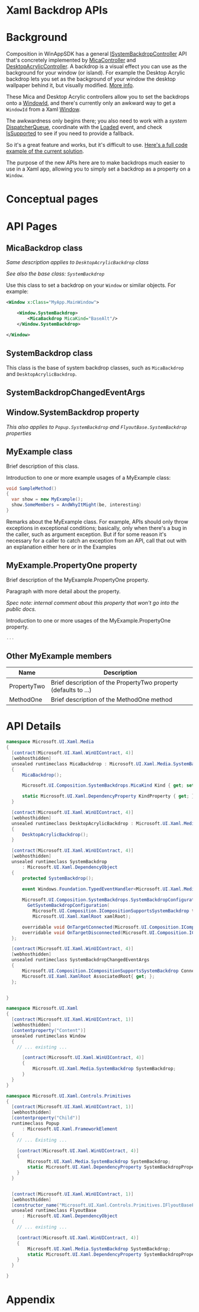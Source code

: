 

Xaml Backdrop APIs
===

# Background

Composition in WinAppSDK has a general
[ISystemBackdropController](https://docs.microsoft.com/windows/windows-app-sdk/api/winrt/Microsoft.UI.Composition.SystemBackdrops.ISystemBackdropController)
API that's concretely implemented by
[MicaController](https://docs.microsoft.com/windows/windows-app-sdk/api/winrt/Microsoft.UI.Composition.SystemBackdrops.MicaController)
and [DesktopAcrylicController](https://docs.microsoft.com/windows/windows-app-sdk/api/winrt/Microsoft.UI.Composition.SystemBackdrops.DesktopAcrylicController).
A backdrop is a visual effect you can use as the background for your window (or island).
For example the Desktop Acrylic backdrop lets you set as the background of your window the desktop wallpaper behind it, but visually modified.
[More info](https://learn.microsoft.com/en-us/windows/apps/design/style/acrylic).


These Mica and Desktop Acrylic controllers allow you to set the backdrops onto a
[WindowId](https://docs.microsoft.com/windows/windows-app-sdk/api/winrt/Microsoft.UI.WindowId),
and there's currently only an awkward way to get a `WindowId` from a Xaml
[Window](https://docs.microsoft.com/windows/windows-app-sdk/api/winrt/Microsoft.UI.Xaml.Window).

The awkwardness only begins there; you also need to work with a _system_
[DispatcherQueue](https://docs.microsoft.com/uwp/api/Windows.System.DispatcherQueue),
coordinate with the
[Loaded](https://docs.microsoft.com/windows/windows-app-sdk/api/winrt/Microsoft.UI.Xaml.FrameworkElement.Loaded)
event, and check
[IsSupported](https://docs.microsoft.com/windows/windows-app-sdk/api/winrt/Microsoft.UI.Composition.SystemBackdrops.MicaController.IsSupported)
to see if you need to provide a fallback.

So it's a great feature and works, but it's difficult to use.
[Here's a full code example of the current solution](https://learn.microsoft.com/en-us/windows/apps/windows-app-sdk/system-backdrop-controller#example-use-mica-in-a-windows-appsdkwinui-3-app).

The purpose of the new APIs here are to make backdrops much easier to use in a Xaml app,
allowing you to simply set a backdrop as a property on a `Window`.

# Conceptual pages




# API Pages

## MicaBackdrop class

_Same description applies to `DesktopAcrylicBackdrop` class_

_See also the base class: `SystemBackdrop`_

Use this class to set a backdrop on your `Window` or similar objects.
For example:

```xml
<Window x:Class="MyApp.MainWindow">

    <Window.SystemBackdrop>
        <MicaBackdrop MicaKind="BaseAlt"/>
    </Window.SystemBackdrop>

</Window>
```

## SystemBackdrop class

This class is the base of system backdrop classes,
such as `MicaBackdrop` and `DesktopAcrylicBackdrop`.




## SystemBackdropChangedEventArgs

## Window.SystemBackdrop property

_This also applies to `Popup.SystemBackdrop` and `FlyoutBase.SystemBackdrop` properties_





## MyExample class

Brief description of this class.

Introduction to one or more example usages of a MyExample class:

```c#
void SampleMethod() 
{
  var show = new MyExample();
  show.SomeMembers = AndWhyItMight(be, interesting)
}
```
Remarks about the MyExample class. For example,
APIs should only throw exceptions in exceptional conditions; basically,
only when there's a bug in the caller, such as argument exception.  But if for some
reason it's necessary for a caller to catch an exception from an API, call that
out with an explanation either here or in the Examples

## MyExample.PropertyOne property

Brief description of the MyExample.PropertyOne property.

Paragraph with more detail about the property.

_Spec note: internal comment about this property that won't go into the public docs._

Introduction to one or more usages of the MyExample.PropertyOne property.

```c#
...
```

## Other MyExample members

| Name | Description |
|-|-|
| PropertyTwo | Brief description of the PropertyTwo property (defaults to ...) |
| MethodOne | Brief description of the MethodOne method |

# API Details

```c# (but really MIDL3)
namespace Microsoft.UI.Xaml.Media
{
  [contract(Microsoft.UI.Xaml.WinUIContract, 4)]
  [webhosthidden]
  unsealed runtimeclass MicaBackdrop : Microsoft.UI.Xaml.Media.SystemBackdrop
  {
      MicaBackdrop();

      Microsoft.UI.Composition.SystemBackdrops.MicaKind Kind { get; set; };

      static Microsoft.UI.Xaml.DependencyProperty KindProperty { get; };
  }

  [contract(Microsoft.UI.Xaml.WinUIContract, 4)]
  [webhosthidden]
  unsealed runtimeclass DesktopAcrylicBackdrop : Microsoft.UI.Xaml.Media.SystemBackdrop
  {
      DesktopAcrylicBackdrop();
  }

  [contract(Microsoft.UI.Xaml.WinUIContract, 4)]
  [webhosthidden]
  unsealed runtimeclass SystemBackdrop
      : Microsoft.UI.Xaml.DependencyObject
  {
      protected SystemBackdrop();
      
      event Windows.Foundation.TypedEventHandler<Microsoft.UI.Xaml.Media.SystemBackdrop,Microsoft.UI.Xaml.Media.SystemBackdropChangedEventArgs> Changed;

      Microsoft.UI.Composition.SystemBackdrops.SystemBackdropConfiguration 
        GetSystemBackdropConfiguration(
          Microsoft.UI.Composition.ICompositionSupportsSystemBackdrop target, 
          Microsoft.UI.Xaml.XamlRoot xamlRoot);

      overridable void OnTargetConnected(Microsoft.UI.Composition.ICompositionSupportsSystemBackdrop connectedTarget, Microsoft.UI.Xaml.XamlRoot xamlRoot);
      overridable void OnTargetDisconnected(Microsoft.UI.Composition.ICompositionSupportsSystemBackdrop disconnectedTarget);
  };

  [contract(Microsoft.UI.Xaml.WinUIContract, 4)]
  [webhosthidden]
  unsealed runtimeclass SystemBackdropChangedEventArgs
  {
      Microsoft.UI.Composition.ICompositionSupportsSystemBackdrop ConnectedTarget{ get; };
      Microsoft.UI.Xaml.XamlRoot AssociatedRoot{ get; };
  };


}

namespace Microsoft.UI.Xaml
{
  [contract(Microsoft.UI.Xaml.WinUIContract, 1)]
  [webhosthidden]
  [contentproperty("Content")]
  unsealed runtimeclass Window
  {
    // ... existing ...

      [contract(Microsoft.UI.Xaml.WinUIContract, 4)]
      {
          Microsoft.UI.Xaml.Media.SystemBackdrop SystemBackdrop;
      }    
  }
}

namespace Microsoft.UI.Xaml.Controls.Primitives
{
  [contract(Microsoft.UI.Xaml.WinUIContract, 1)]
  [webhosthidden]
  [contentproperty("Child")]
  runtimeclass Popup
      : Microsoft.UI.Xaml.FrameworkElement
  {
    // ... Existing ...

    [contract(Microsoft.UI.Xaml.WinUIContract, 4)]
    {
        Microsoft.UI.Xaml.Media.SystemBackdrop SystemBackdrop;
        static Microsoft.UI.Xaml.DependencyProperty SystemBackdropProperty{ get; };
    }  
  }


  [contract(Microsoft.UI.Xaml.WinUIContract, 1)]
  [webhosthidden]
  [constructor_name("Microsoft.UI.Xaml.Controls.Primitives.IFlyoutBaseFactory")]
  unsealed runtimeclass FlyoutBase
      : Microsoft.UI.Xaml.DependencyObject
  {
    // ... existing ...

    [contract(Microsoft.UI.Xaml.WinUIContract, 4)]
    {
        Microsoft.UI.Xaml.Media.SystemBackdrop SystemBackdrop;
        static Microsoft.UI.Xaml.DependencyProperty SystemBackdropProperty{ get; };
    }  
  }

}
```

# Appendix

